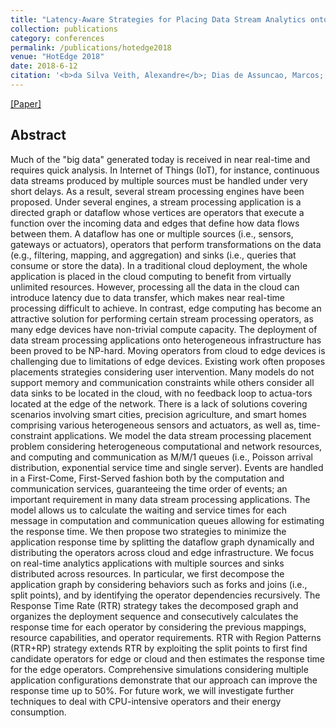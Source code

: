 ```yaml
---
title: "Latency-Aware Strategies for Placing Data Stream Analytics onto Edge Computing"
collection: publications
category: conferences
permalink: /publications/hotedge2018
venue: "HotEdge 2018"
date: 2018-6-12
citation: '<b>da Silva Veith, Alexandre</b>; Dias de Assuncao, Marcos; Lefevre, Laurent'
---
```

[[Paper]](http://aveith.github.io/files/hotedge2018.pdf)



## Abstract
Much of the "big data" generated today is received in near real-time and requires quick analysis. In Internet of Things (IoT), for instance, continuous data streams produced by multiple sources must be handled under very short delays. As a result, several stream processing engines have been proposed. Under several engines, a stream processing application is a directed graph or dataflow whose vertices are operators that execute a function over the incoming data and edges that define how data flows between them. A dataflow has one or multiple sources (i.e., sensors, gateways or actuators), operators that perform transformations on the data (e.g., filtering, mapping, and aggregation) and sinks (i.e., queries that consume or store the data). In a traditional cloud deployment, the whole application is placed in the cloud computing to benefit from virtually unlimited resources. However, processing all the data in the cloud can introduce latency due to data transfer, which makes near real-time processing difficult to achieve. In contrast, edge computing has become an attractive solution for performing certain stream processing operators, as many edge devices have non-trivial compute capacity. The deployment of data stream processing applications onto heterogeneous infrastructure has been proved to be NP-hard. Moving operators from cloud to edge devices is challenging due to limitations of edge devices. Existing work often proposes placements strategies considering user intervention. Many models do not support memory and communication constraints while others consider all data sinks to be located in the cloud, with no feedback loop to actua-tors located at the edge of the network. There is a lack of solutions covering scenarios involving smart cities, precision agriculture, and smart homes comprising various heterogeneous sensors and actuators, as well as, time-constraint applications. We model the data stream processing placement problem considering heterogeneous computational and network resources, and computing and communication as M/M/1 queues (i.e., Poisson arrival distribution, exponential service time and single server). Events are handled in a First-Come, First-Served fashion both by the computation and communication services, guaranteeing the time order of events; an important requirement in many data stream processing applications. The model allows us to calculate the waiting and service times for each message in computation and communication queues allowing for estimating the response time. We then propose two strategies to minimize the application response time by splitting the dataflow graph dynamically and distributing the operators across cloud and edge infrastructure. We focus on real-time analytics applications with multiple sources and sinks distributed across resources. In particular, we first decompose the application graph by considering behaviors such as forks and joins (i.e., split points), and by identifying the operator dependencies recursively. The Response Time Rate (RTR) strategy takes the decomposed graph and organizes the deployment sequence and consecutively calculates the response time for each operator by considering the previous mappings, resource capabilities, and operator requirements. RTR with Region Patterns (RTR+RP) strategy extends RTR by exploiting the split points to first find candidate operators for edge or cloud and then estimates the response time for the edge operators. Comprehensive simulations considering multiple application configurations demonstrate that our approach can improve the response time up to 50%. For future work, we will investigate further techniques to deal with CPU-intensive operators and their energy consumption.




